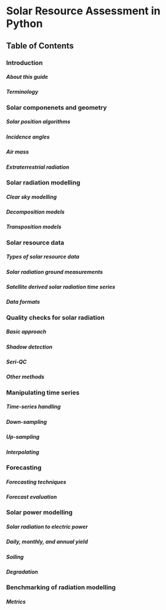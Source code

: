 # Solar Resource Assessment in Python


## Table of Contents

### Introduction
##### About this guide
##### Terminology


### Solar componenets and geometry
##### Solar position algorithms
##### Incidence angles
##### Air mass
##### Extraterrestrial radiation


### Solar radiation modelling
##### Clear sky modelling
##### Decomposition models
##### Transposition models

### Solar resource data
##### Types of solar resource data
##### Solar radiation ground measurements
##### Satellite derived solar radiation time series
##### Data formats

### Quality checks for solar radiation
##### Basic approach
##### Shadow detection
##### Seri-QC
##### Other methods

### Manipulating time series
##### Time-series handling
##### Down-sampling
##### Up-sampling
##### Interpolating


### Forecasting
##### Forecasting techniques
##### Forecast evaluation

### Solar power modelling
##### Solar radiation to electric power
##### Daily, monthly, and annual yield
##### Soiling
##### Degradation


### Benchmarking of radiation modelling
##### Metrics





